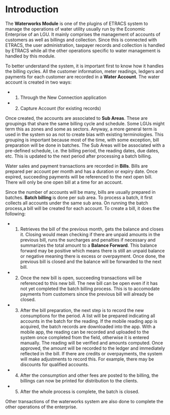 # Introduction #

The __Waterworks Module__ is one of the plugins of ETRACS system to manage the operations of water utility usually run by the Economic Enterprise of an LGU. It mainly comprises the management of accounts of customers as well as billings and collection. Since this is connected with ETRACS, the user administration, taxpayer records and collection is handled by ETRACS while all the other operations specific to water management is handled by this module. 

To better understand the system, it is important first to know how it handles the billing cycles. All the customer information, meter readings, ledgers and payments for each customer are recorded in a __Water Account__. The water account is created in two ways: 

- 1. Through the New Connection application 
- 2. Capture Account (for existing records)

Once created, the accounts are associated to __Sub Areas__. These are groupings that share the same billing cycle and schedule. Some LGUs might term this as zones and some as sectors. Anyway, a more general term is used in the system so as not to create bias with existing terminologies. This grouping is important because most of the time, with some exception, bill preparation will be done in batches. The Sub Areas will be associated with a pre-defined schedule, i.e. the billing period, the reading dates, due dates, etc. This is updated to the next period after processing a batch billing.  

Water sales and payment transactions are recorded in __Bills__. Bills are prepared per account per month and has a duration or expiry date. Once expired, succeeding payments will be referenced to the next open bill. There will only be one open bill at a time for an account.   

Since the number of accounts will be many, bills are usually prepared in batches. __Batch billing__ is done per sub area. To process a batch, it first collects all accounts under the same sub area. On running the batch process,a bill will be created for each account. To create a bill, it does the following: 

- 1. Retrieves the bill of the previous month, gets the balance and closes it. Closing would mean checking if there are unpaid amounts in the previous bill, runs the surcharges and penalties if necessary and summarizes the total amount to a __Balance Forward__. This balance forward may be positive which means there is still an unpaid balance or negative meaning there is excess or overpayment. Once done, the previous bill is closed and the balance will be forwarded to the next bill. 

- 2. Once the new bill is open, succeeding transactions will be referenced to this new bill. The new bill can be open even if it has not yet completed the batch billing process. This is to accomodate payments from customers since the previous bill will already be closed.

- 3. After the bill preparation, the next step is to record the new consumptions for the period. A list will be prepared indicating all accounts in the batch for the reading. If the mobile reading app is acquired, the batch records are downloaded into the app. With a mobile app, the reading can be recorded and uploaded to the system once completed from the field, otherwise it is entered manually. The reading will be verified and amounts computed. Once approved, the amount will be recorded to the ledger and immediately reflected in the bill. If there are credits or overpayments, the system will make adjustments to record this. For example, there may be discounts for qualified accounts. 

- 4. After the consumption and other fees are posted to the billing, the billings can now be printed for distribution to the clients.

- 5. After the whole process is complete, the batch is closed. 

Other transactions of the waterworks system are also done to complete the other operations of the enterprise.


